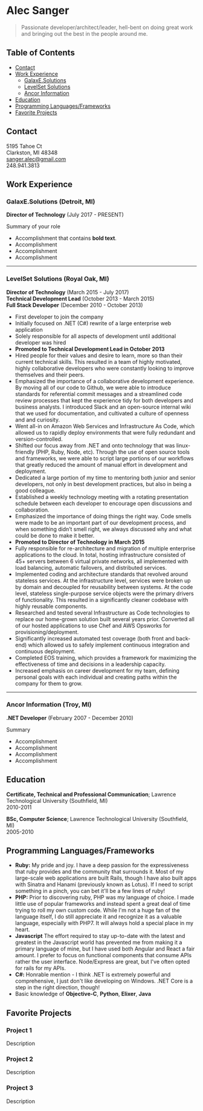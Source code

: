 # Alec Sanger

> Passionate developer/architect/leader, hell-bent on doing great work and bringing out the best in the people around me. 

## Table of Contents
- [Contact](#contact)
- [Work Experience](#work-experience)
  - [GalaxE.Solutions](#galaxesolutions-detroit-mi)
  - [LevelSet Solutions](#levelset-solutions-royal-oak-mi)
  - [Ancor Information](#ancor-information-troy-mi)
- [Education](#education)
- [Programming Languages/Frameworks](#programming-languagesframeworks)
- [Favorite Projects](#favorite-projects)

## Contact

5195 Tahoe Ct  
Clarkston, MI 48348  
sanger.alec@gmail.com  
248.941.3813  


## Work Experience

### GalaxE.Solutions (Detroit, MI)

**Director of Technology** (July 2017 - PRESENT)

Summary of your role

- Accomplishment that contains **bold text**.
- Accomplishment
- Accomplishment
- Accomplishment

--- 

### LevelSet Solutions (Royal Oak, MI)

**Director of Technology** (March 2015 - July 2017)  
**Technical Development Lead** (October 2013 - March 2015)  
**Full Stack Developer** (December 2010 - October 2013)  

- First developer to join the company
- Initially focused on .NET (C#) rewrite of a large enterprise web application
- Solely responsible for all aspects of development until additional developer was hired
- **Promoted to Technical Development Lead in October 2013**
- Hired people for their values and desire to learn, more so than their current technical skills. This resulted in a team of highly motivated, highly collaborative developers who were constantly looking to improve themselves and their peers.
- Emphasized the importance of a collaborative development experience. By moving all of our code to Github, we were able to introduce standards for referential commit messages and a streamlined code review processes that kept the experience tidy for both developers and business analysts. I introduced Slack and an open-source internal wiki that we used for documentation, and cultivated a culture of openness and and curiosity.
- Went all-in on Amazon Web Services and Infrastructure As Code, which allowed us to rapidly deploy environments that were fully redundant and version-controlled.
- Shifted our focus away from .NET and onto technology that was linux-friendly (PHP, Ruby, Node, etc). Through the use of open source tools and frameworks, we were able to script large portions of our workflows that greatly reduced the amount of manual effort in development and deployment.
- Dedicated a large portion of my time to mentoring both junior and senior developers, not only in best development practices, but also in being a good colleague.
- Established a weekly technology meeting with a rotating presentation schedule between each developer to encourage open discussions and collaboration.
- Emphasized the importance of doing things the right way. Code smells were made to be an important part of our development process, and when something didn’t smell right, we always discussed why and what could be done to make it better.
- **Promoted to Director of Technology in March 2015**
- Fully responsible for re-architecture and migration of multiple enterprise applications to the cloud. In total, hosting infrastructure consisted of 45+ servers between 6 virtual private networks, all implemented with load balancing, automatic failovers, and distributed services.
- Implemented coding and architecture standards that revolved around stateless services. At the infrastructure level, services were broken up by domain and decoupled for reusability between systems. At the code level, stateless single-purpose service objects were the primary drivers of functionality. This resulted in a significantly cleaner codebase with highly reusable components.
- Researched and tested several Infrastructure as Code technologies to replace our home-grown solution built several years prior. Converted all of our hosted applications to use Chef and AWS Opsworks for provisioning/deployment.
- Significantly increased automated test coverage (both front and back-end) which allowed us to safely implement continuous integration and continuous deployment.
- Completed EOS training, which provides a framework for maximizing the effectiveness of time and decisions in a leadership capacity.  
- Increased emphasis on career development for my team, defining personal goals with each individual and creating paths within the company for them to grow.

--- 

### Ancor Information (Troy, MI)

**.NET Developer** (February 2007 - December 2010)

Summary

- Accomplishment
- Accomplishment
- Accomplishment
- Accomplishment



## Education

**Certificate, Technical and Professional Communication**; Lawrence Technological University (Southfield, MI)  
2010-2011

**BSc, Computer Science**; Lawrence Technological University (Southfield, MI)  
2005-2010


## Programming Languages/Frameworks

- **Ruby:** My pride and joy. I have a deep passion for the expressiveness that ruby provides and the community that surrounds it. Most of my large-scale web applications are built Rails, though I have also built apps with Sinatra and Hanami (previously known as Lotus). If I need to script something in a pinch, you can bet it'll be a few lines of ruby!
- **PHP:** Prior to discovering ruby, PHP was my language of choice. I made little use of popular frameworks and instead spent a great deal of time trying to roll my own custom code. While I'm not a huge fan of the language itself, I do still appreciate it and recognize it as a valuable language, especially with PHP7. It will always hold a special place in my heart.
- **Javascript** The effort required to stay up-to-date with the latest and greatest in the Javascript world has prevented me from making it a primary language of mine, but I have used both Angular and React a fair amount. I prefer to focus on functional components that consume APIs rather the user interface. Node/Express are great, but I've often opted for rails for my APIs.
- **C#:** Honrable mention - I think .NET is extremely powerful and comprehensive, I just don't like developing on Windows. .NET Core is a step in the right direction, though!
- Basic knowledge of **Objective-C**, **Python**, **Elixer**, **Java**


## Favorite Projects

### Project 1
Description

### Project 2
Description

### Project 3
Description


